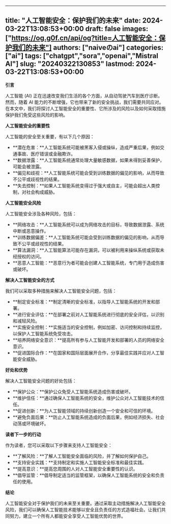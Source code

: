 
---
title: "人工智能安全：保护我们的未来"
date: 2024-03-22T13:08:53+00:00
draft: false
images: ["https://og.g0f.cn/api/og?title=人工智能安全：保护我们的未来"]
authors: ["naiveのai"]
categories: ["ai"]
tags: ["chatgpt","sora","openai","Mistral AI"]
slug: "20240322130853"
lastmod: 2024-03-22T13:08:53+00:00
---
**引言**

人工智能 (AI) 正在迅速改变我们生活的各个方面，从自动驾驶汽车到医疗诊断。然而，随着 AI 能力的不断增强，它也带来了新的安全挑战，我们需要共同应对。在本文中，我们将探讨人工智能安全的重要性、它所涉及的风险以及如何采取措施保护我们免受这些风险的影响。

**人工智能安全的重要性**

人工智能的安全至关重要，有以下几个原因：

* **潜在危害：**人工智能系统可能被黑客入侵或操纵，造成严重后果，例如交通事故、医疗错误或金融欺诈。
* **数据泄露：**人工智能系统通常处理大量敏感数据，如果未得到妥善保护，可能会被泄露。
* **偏见和歧视：**人工智能系统可能会受到训练数据的偏见的影响，从而导致不公平或歧视性的结果。
* **失去控制：**如果人工智能系统变得过于强大或自主，可能会超出人类控制，对社会构成威胁。

**人工智能安全风险**

人工智能安全涉及各种风险，包括：

* **网络攻击：**人工智能系统可以成为网络攻击的目标，导致数据泄露、系统中断或恶意操作。
* **训练数据偏差：**人工智能系统可能会受到训练数据的偏见的影响，从而导致不公平或歧视性的结果。
* **算法漏洞：**人工智能算法可能存在漏洞，可以被利用来操纵系统或获取未经授权的访问。
* **恶意人工智能：**恶意行为者可能会创建人工智能系统，专门用于造成伤害或破坏。

**解决人工智能安全的方式**

我们可以采取多种措施来解决人工智能安全问题，包括：

* **制定安全标准：**制定清晰的安全标准，以指导人工智能系统的开发和部署。
* **进行安全评估：**在部署之前对人工智能系统进行彻底的安全评估，以识别和减轻风险。
* **实施安全控制：**实施适当的安全控制，例如加密、访问控制和持续监控，以保护人工智能系统免受攻击。
* **培养网络安全意识：**提高所有参与人工智能开发和部署的人员的网络安全意识。
* **促进国际合作：**在国家和国际层面展开合作，分享最佳实践并应对人工智能安全威胁。

**好处和优势**

解决人工智能安全问题的好处包括：

* **保护公众：**保护公众免受人工智能系统造成伤害或破坏。
* **维护信任：**通过确保人工智能系统的安全，维护公众对人工智能技术的信任。
* **促进创新：**为人工智能领域的持续创新创造一个安全和可信的环境。
* **避免负面后果：**防止人工智能系统造成的负面后果，例如经济损失、社会动荡或环境破坏。

**读者下一步的行动**

作为读者，您可以采取以下步骤来支持人工智能安全：

* **了解风险：**了解人工智能安全面临的风险，并了解如何保护自己。
* **支持安全实践：**支持制定和实施人工智能安全标准和最佳实践。
* **提高意识：**提高您周围的人对人工智能安全重要性的认识。
* **倡导监管：**倡导制定适当的监管框架，以确保人工智能系统的安全和负责任的使用。

**结论**

人工智能安全对于保护我们的未来至关重要。通过采取主动措施解决人工智能安全风险，我们可以确保人工智能技术能够以安全且负责任的方式造福社会。让我们共同努力，建立一个所有人都能安全享受人工智能优势的世界。